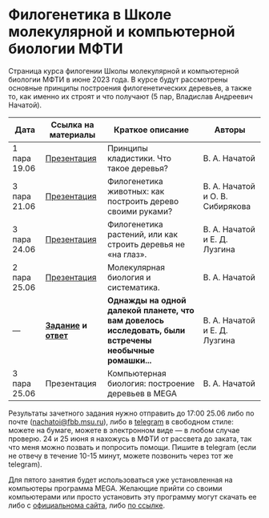 # Филогенетика в Школе молекулярной и компьютерной биологии МФТИ

Страница курса филогении Школы молекулярной и компьютерной биологии МФТИ в июне 2023 года. В курсе будут рассмотрены основные принципы построения филогенетических деревьев, а также то, как именно их строят и что получают (5 пар, Владислав Андреевич Начатой).

| Дата | Ссылка на материалы | Краткое описание | Авторы |
| ----------- | ----------- | ----------- | ----------- |
| 1 пара 19.06 | [Презентация](https://disk.yandex.ru/i/T514-osPJ7_FQA) | Принципы кладистики. Что такое деревья? | В. А. Начатой |
| 3 пара 21.06 | [Презентация](https://disk.yandex.ru/i/H5egoi2hWZZt7w) | Филогенетика животных: как построить дерево своими руками? | В. А. Начатой и О. В. Сибирякова |
| 3 пара 24.06 | [Презентация](https://disk.yandex.ru/d/WRjGqFCMlfcakg) | Филогенетика растений, или как строить деревья не «на глаз».  | В. А. Начатой и Е. Д. Лузгина |
| 2 пара 25.06 | [Презентация](https://disk.yandex.ru/d/I6ptF1jFppGlQw) | Молекулярная биология и систематика. | В. А. Начатой |
| — | __[Задание](https://disk.yandex.ru/i/kYp3vr4VNJtiOw) и [ответ](https://disk.yandex.ru/i/DVXk0t9Hyl3vzw)__ | __Однажды на одной далекой планете, что вам довелось исследовать, были встречены необычные ромашки...__ | В. А. Начатой и Е. Д. Лузгина | — |
| 3 пара 25.06 | Презентация | Компьютерная биология: построение деревьев в MEGA | В. А. Начатой |

Результаты зачетного задания нужно отправить до 17:00 25.06 либо по почте (nachatoi@fbb.msu.ru), либо в [telegram](https://t.me/Subpolare) в свободном стиле: можете на бумаге, можете в электронном виде — в любом случае проверю. 24 и 25 июня я нахожусь в МФТИ от рассвета до заката, так что меня можно позвать и попросить помощи. Пишите в telegram (если не отвечу в течение 10-15 минут, можете позвонить через тот же telegram). 

Для пятого занятия будет использоваться уже установленная на компьютеры программа MEGA. Желающие прийти со своими компьютерами или просто установить эту программу могут скачать ее либо с [официальнома сайта](https://www.megasoftware.net), либо [по ссылке](https://disk.yandex.ru/d/EaJjL_iQNbxvSQ). 


